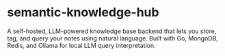 # semantic-knowledge-hub
A self-hosted, LLM-powered knowledge base backend that lets you store, tag, and query your notes using natural language. Built with Go, MongoDB, Redis, and Ollama for local LLM query interpretation.
